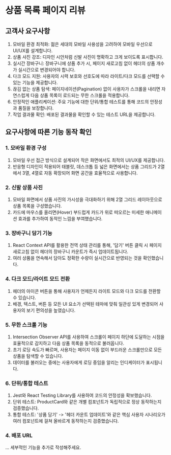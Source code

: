# 상품 목록 페이지 리뷰

## 고객사 요구사항

1. 모바일 환경 최적화: 젊은 세대의 모바일 사용성을 고려하여 모바일 우선으로 UI/UX를 설계합니다.
2. 상품 사진 강조: 디자인 시안처럼 신발 사진이 명확하고 크게 보이도록 표시합니다.
3. 실시간 장바구니: 장바구니에 상품 추가 시, 페이지 새로고침 없이 헤더의 상품 개수가 실시간으로 변경되어야 합니다.
4. 다크 모드 지원: 사용자의 시력 보호와 선호도에 따라 라이트/다크 모드를 선택할 수 있는 기능을 제공합니다.
5. 끊김 없는 상품 탐색: 페이지네이션(Pagination) 없이 사용자가 스크롤을 내리면 자연스럽게 다음 상품 목록이 로드되는 무한 스크롤을 적용합니다.
6. 안정적인 애플리케이션: 주요 기능에 대한 단위/통합 테스트를 통해 코드의 안정성과 품질을 보장합니다.
7. 작업 결과물 확인: 배포된 결과물을 확인할 수 있는 테스트 URL을 제공합니다.

## 요구사항에 따른 기능 동작 확인

### 1. 모바일 환경 구성

1. 모바일 우선 접근 방식으로 설계되어 작은 화면에서도 최적의 UI/UX를 제공합니다.
2. 반응형 디자인이 적용되어 태블릿, 데스크톱 등 넓은 화면에서는 상품 그리드가 2열에서 3열, 4열로 자동 확장되어 화면 공간을 효율적으로 사용합니다.

### 2. 신발 상품 사진

1. 모바일 화면에서 상품 사진의 가시성을 극대화하기 위해 2열 그리드 레이아웃으로 상품 목록을 구성했습니다.
2. 카드에 마우스를 올리면(Hover) 부드럽게 카드가 위로 떠오르는 미세한 애니메이션 효과를 추가하여 동적인 느낌을 부여했습니다.

### 3. 장바구니 담기 기능

1. React Context API를 활용한 전역 상태 관리를 통해, '담기' 버튼 클릭 시 페이지 새로고침 없이 헤더의 장바구니 카운트가 즉시 업데이트됩니다.
2. 여러 상품을 연속해서 담아도 정확한 수량이 실시간으로 반영되는 것을 확인했습니다.

### 4. 다크 모드/라이트 모드 전환

1. 헤더의 아이콘 버튼을 통해 사용자가 언제든지 라이트 모드와 다크 모드를 전환할 수 있습니다.
2. 배경, 텍스트, 버튼 등 모든 UI 요소가 선택된 테마에 맞춰 일관성 있게 변경되어 사용자의 보기 편의성을 높였습니다.

### 5. 무한 스크롤 기능

1. Intersection Observer API를 사용하여 스크롤이 페이지 하단에 도달하는 시점을 효율적으로 감지하고 다음 상품 목록을 동적으로 불러옵니다.
2. 초기 로딩 속도가 빠르며, 사용자는 페이지 이동 없이 부드러운 스크롤만으로 모든 상품을 탐색할 수 있습니다.
3. 데이터를 불러오는 중에는 사용자에게 로딩 중임을 알리는 인디케이터가 표시됩니다.

### 6. 단위/통합 테스트

1. Jest와 React Testing Library를 사용하여 코드의 안정성을 확보했습니다.
2. 단위 테스트: ProductCard와 같은 개별 컴포넌트가 독립적으로 정상 동작하는지 검증했습니다.
3. 통합 테스트: '상품 담기' -> '헤더 카운트 업데이트'와 같은 핵심 사용자 시나리오가 여러 컴포넌트에 걸쳐 올바르게 동작하는지 검증했습니다.

### 4. 배포 URL

... 세부적인 기능을 추가로 작성해주세요.
